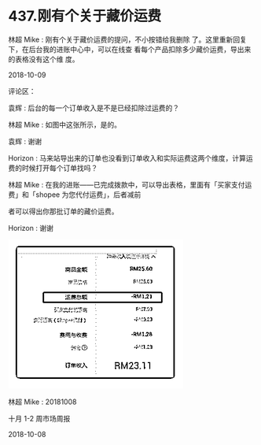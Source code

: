 # 437.刚有个关于藏价运费

林超 Mike : 刚有个关于藏价运费的提问，不小按错给我删除 了。这里重新回复下，在后台我的进账中心中，可以在线查 看每个产品扣除多少藏价运费，导出来的表格没有这个维 度。

2018-10-09

评论区：

袁辉 : 后台的每一个订单收入是不是已经扣除过运费的？

林超 Mike : 如图中这张所示，是的。

袁辉 : 谢谢

Horizon : 马来站导出来的订单也没看到订单收入和实际运费这两个维度，计算运费的时候打开每个订单找吗？

林超 Mike : 在我的进账——已完成拨款中，可以导出表格，里面有「买家支付运费」和「shopee 为您代付运费」，后者减前

者可以得出你那批订单的藏价运费。

Horizon : 谢谢

![image](img/Image_054.png)

林超 Mike : 20181008

十月 1-2 周市场周报

2018-10-08